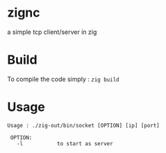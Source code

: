 # zignc
a simple tcp client/server in zig
# Build
To compile the code simply :
`zig build`
# Usage
```
Usage : ./zig-out/bin/socket [OPTION] [ip] [port]

 OPTION:
   -l           to start as server
```
